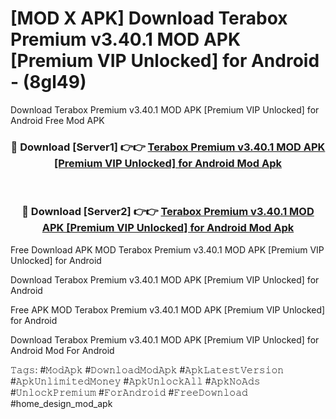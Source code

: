 # [MOD X APK] Download Terabox Premium v3.40.1 MOD APK [Premium VIP Unlocked] for Android - (8gl49)
Download Terabox Premium v3.40.1 MOD APK [Premium VIP Unlocked] for Android Free Mod APK

<div align="center">
<h3>🔴 Download [Server1] 👉👉 <a href="https://apk-comot.site?title=Terabox_Premium_v3.40.1_MOD_APK_[Premium_VIP_Unlocked]_for_Android">Terabox Premium v3.40.1 MOD APK [Premium VIP Unlocked] for Android Mod Apk</a></h3><br>

<h3>🔴 Download [Server2] 👉👉 <a href="https://apk-comot.site?title=Terabox_Premium_v3.40.1_MOD_APK_[Premium_VIP_Unlocked]_for_Android">Terabox Premium v3.40.1 MOD APK [Premium VIP Unlocked] for Android Mod Apk</a></h3>
</div>


Free Download APK MOD Terabox Premium v3.40.1 MOD APK [Premium VIP Unlocked] for Android

Download Terabox Premium v3.40.1 MOD APK [Premium VIP Unlocked] for Android 

Free APK MOD Terabox Premium v3.40.1 MOD APK [Premium VIP Unlocked] for Android 

Download Terabox Premium v3.40.1 MOD APK [Premium VIP Unlocked] for Android Mod For Android

𝚃𝚊𝚐𝚜: #𝙼𝚘𝚍𝙰𝚙𝚔 #𝙳𝚘𝚠𝚗𝚕𝚘𝚊𝚍𝙼𝚘𝚍𝙰𝚙𝚔 #𝙰𝚙𝚔𝙻𝚊𝚝𝚎𝚜𝚝𝚅𝚎𝚛𝚜𝚒𝚘𝚗 #𝙰𝚙𝚔𝚄𝚗𝚕𝚒𝚖𝚒𝚝𝚎𝚍𝙼𝚘𝚗𝚎𝚢 #𝙰𝚙𝚔𝚄𝚗𝚕𝚘𝚌𝚔𝙰𝚕𝚕 #𝙰𝚙𝚔𝙽𝚘𝙰𝚍𝚜 #𝚄𝚗𝚕𝚘𝚌𝚔𝙿𝚛𝚎𝚖𝚒𝚞𝚖 #𝙵𝚘𝚛𝙰𝚗𝚍𝚛𝚘𝚒𝚍 #𝙵𝚛𝚎𝚎𝙳𝚘𝚠𝚗𝚕𝚘𝚊𝚍 #home_design_mod_apk